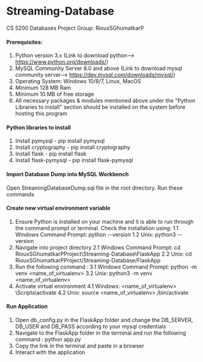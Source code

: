 # Streaming-Database
CS 5200 Databases Project
Group: RiouxSGhumatkarP

#### Prerequisites:
1. Python version 3.x (Link to download python--> https://www.python.org/downloads/)
2. MySQL Community Server 8.0 and above (Link to download mysql community server--> https://dev.mysql.com/downloads/mysql/)
3. Operating System: Windows 10/8/7, Linux, MacOS
4. Minimum 128 MB Ram
5. Minimum 10 MB of free storage
6. All necessary packages & modules mentioned above under the "Python Libraries to install" section should be installed on the system before hosting this program

#### Python libraries to install
1. Install pymysql - pip install pymysql
2. Install cryptography - pip install cryptography
3. Install flask - pip install flask
4. Install flask-pymysql - pip install flask-pymysql

#### Import Database Dump into MySQL Workbench
Open StreamingDatabaseDump.sql file in the root directory. Run these commands

#### Create new virtual environment variable
1. Ensure Python is installed on your machine and it is able to run through the command prompt or terminal. Check the installation using:
  1.1 Windows Command Prompt:
      python --version
  1.2 Unix:
      python3 --version
2. Navigate into project directory
	2.1 Windows Command Prompt:
	    cd RiouxSGhumatkarPProject\Streaming-Database\FlaskApp
	2.2 Unix:
	    cd RiouxSGhumatkarPProject/Streaming-Database/FlaskApp
3. Run the following command : 
  3.1 Windows Command Prompt:
      python -m venv <name_of_virtualenv>
  3.2 Unix:
      python3 -m venv <name_of_virtualenv>
4. Activate virtual environment 
  4.1 Windows:
      <name_of_virtualenv> \Scripts\activate
  4.2 Unix:
      source <name_of_virtualenv> /bin/activate
      
####  Run Application
1. Open db_config.py in the FlaskApp folder and change the DB_SERVER, DB_USER and DB_PASS according to your mysql credentials
2. Navigate to the FlaskApp folder in the terminal and run the following command : 
python app.py
3. Copy the link in the terminal and paste in a browser
4. Interact with the application




